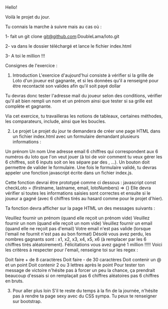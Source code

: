 Hello!

Voilà le projet du jour.

Tu connais la marche à suivre mais au cas où :

1- fait un git clone git@github.com:DoubleLama/loto.git

2- va dans le dossier téléchargé et lance le fichier index.html

3- A toi le million !!!

Consignes de l'exercice :


1. Introduction
L'exercice d'aujourd'hui consiste à vérifier si la grille de Loto d'un joueur est gagnante, et si les données qu'il a renseigné pour être recontacté son valides afin qu'il soit payé dollar

Tu devras donc tester l'adresse mail du joueur selon des conditions, vérifier qu'il ait bien rempli un nom et un prénom ainsi que tester si sa grille est complète et gagnante.

Via cet exercice, tu travailleras les notions de tableaux, certaines méthodes, les comparateurs, include, ainsi que les boucles.

2. Le projet
Le projet du jour te demandera de créer une page HTML dans un fichier index.html avec un formulaire demandant plusieurs informations :

Un prénom
Un nom
Une adresse email
6 chiffres qui correspondent aux 6 numéros du loto que l'on veut jouer (à toi de voir comment tu veux gérer les 6 chiffres, soit 6 inputs soit on les sépare par des , ...).
Un bouton doit permettre de valider le formulaire. Une fois le formulaire validé, tu devras appeler une fonction javascript écrite dans un fichier index.js.

Cette fonction devrai être prototypé comme ci dessous : javascript const checkLoto = (firstname, lastname, email, lotoNumbers) => {} Elle devra vérifier si toutes les informations saisies sont correctes et ensuite si le joueur a gagné (avec 6 chiffres tirés au hasard comme pour le projet d'hier).

Ta fonction devra afficher sur la page HTML un des messages suivants :

Veuillez fournir un prénom (quand elle reçoit un prénom vide)
Veuillez fournir un nom (quand elle reçoit un nom vide)
Veuillez fournir un email (quand elle ne reçoit pas d'email)
Votre email n'est pas valide (lorsque l'email ne fournit n'est pas au bon format)
Désolé vous avez perdu, les nombres gagnants sont : x1, x2, x3, x4, x5, x6 (à remplacer par les 6 chiffres tirés aléatoirement).
Félicitations vous avez gagné 1 million !!!!!
Voici les critères à respecter pour l'email, renseigne toi sur les regex :

Doit faire + de 8 caractères
Doit faire - de 30 caractères
Doit contenir un @ et un point
Doit contenir 2 ou 3 lettres après le point
Pour tester ton message de victoire n'hésite pas à forcer un peu la chance, ça prendrait beaucoup d'essais si on remplaçait pas 6 chiffres aléatoires pas 6 chiffres en bruts.

3. Pour aller plus loin
S'il te reste du temps à la fin de la journée, n'hésite pas à rendre ta page sexy avec du CSS sympa. Tu peux te renseigner sur bootstrap.
